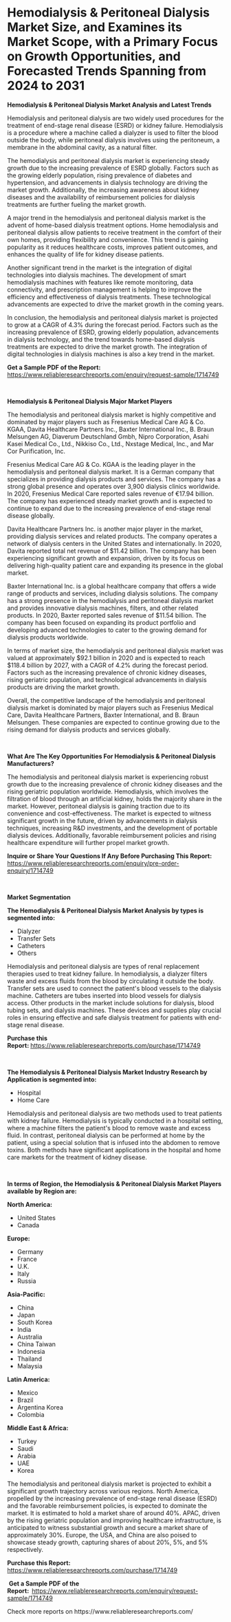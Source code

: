<p><h1>Hemodialysis & Peritoneal Dialysis Market Size, and Examines its Market Scope, with a Primary Focus on Growth Opportunities, and Forecasted Trends Spanning from 2024 to 2031</h1></p><p><strong>Hemodialysis & Peritoneal Dialysis Market Analysis and Latest Trends</strong></p>
<p><p>Hemodialysis and peritoneal dialysis are two widely used procedures for the treatment of end-stage renal disease (ESRD) or kidney failure. Hemodialysis is a procedure where a machine called a dialyzer is used to filter the blood outside the body, while peritoneal dialysis involves using the peritoneum, a membrane in the abdominal cavity, as a natural filter.</p><p>The hemodialysis and peritoneal dialysis market is experiencing steady growth due to the increasing prevalence of ESRD globally. Factors such as the growing elderly population, rising prevalence of diabetes and hypertension, and advancements in dialysis technology are driving the market growth. Additionally, the increasing awareness about kidney diseases and the availability of reimbursement policies for dialysis treatments are further fueling the market growth.</p><p>A major trend in the hemodialysis and peritoneal dialysis market is the advent of home-based dialysis treatment options. Home hemodialysis and peritoneal dialysis allow patients to receive treatment in the comfort of their own homes, providing flexibility and convenience. This trend is gaining popularity as it reduces healthcare costs, improves patient outcomes, and enhances the quality of life for kidney disease patients.</p><p>Another significant trend in the market is the integration of digital technologies into dialysis machines. The development of smart hemodialysis machines with features like remote monitoring, data connectivity, and prescription management is helping to improve the efficiency and effectiveness of dialysis treatments. These technological advancements are expected to drive the market growth in the coming years.</p><p>In conclusion, the hemodialysis and peritoneal dialysis market is projected to grow at a CAGR of 4.3% during the forecast period. Factors such as the increasing prevalence of ESRD, growing elderly population, advancements in dialysis technology, and the trend towards home-based dialysis treatments are expected to drive the market growth. The integration of digital technologies in dialysis machines is also a key trend in the market.</p></p>
<p><strong>Get a Sample PDF of the Report:&nbsp;</strong> <a href="https://www.reliableresearchreports.com/enquiry/request-sample/1714749">https://www.reliableresearchreports.com/enquiry/request-sample/1714749</a></p>
<p>&nbsp;</p>
<p><strong>Hemodialysis & Peritoneal Dialysis Major Market Players</strong></p>
<p><p>The hemodialysis and peritoneal dialysis market is highly competitive and dominated by major players such as Fresenius Medical Care AG & Co. KGAA, Davita Healthcare Partners Inc., Baxter International Inc., B. Braun Melsungen AG, Diaverum Deutschland Gmbh, Nipro Corporation, Asahi Kasei Medical Co., Ltd., Nikkiso Co., Ltd., Nxstage Medical, Inc., and Mar Cor Purification, Inc.</p><p>Fresenius Medical Care AG & Co. KGAA is the leading player in the hemodialysis and peritoneal dialysis market. It is a German company that specializes in providing dialysis products and services. The company has a strong global presence and operates over 3,900 dialysis clinics worldwide. In 2020, Fresenius Medical Care reported sales revenue of €17.94 billion. The company has experienced steady market growth and is expected to continue to expand due to the increasing prevalence of end-stage renal disease globally.</p><p>Davita Healthcare Partners Inc. is another major player in the market, providing dialysis services and related products. The company operates a network of dialysis centers in the United States and internationally. In 2020, Davita reported total net revenue of $11.42 billion. The company has been experiencing significant growth and expansion, driven by its focus on delivering high-quality patient care and expanding its presence in the global market.</p><p>Baxter International Inc. is a global healthcare company that offers a wide range of products and services, including dialysis solutions. The company has a strong presence in the hemodialysis and peritoneal dialysis market and provides innovative dialysis machines, filters, and other related products. In 2020, Baxter reported sales revenue of $11.54 billion. The company has been focused on expanding its product portfolio and developing advanced technologies to cater to the growing demand for dialysis products worldwide.</p><p>In terms of market size, the hemodialysis and peritoneal dialysis market was valued at approximately $92.1 billion in 2020 and is expected to reach $118.4 billion by 2027, with a CAGR of 4.2% during the forecast period. Factors such as the increasing prevalence of chronic kidney diseases, rising geriatric population, and technological advancements in dialysis products are driving the market growth.</p><p>Overall, the competitive landscape of the hemodialysis and peritoneal dialysis market is dominated by major players such as Fresenius Medical Care, Davita Healthcare Partners, Baxter International, and B. Braun Melsungen. These companies are expected to continue growing due to the rising demand for dialysis products and services globally.</p></p>
<p>&nbsp;</p>
<p><strong>What Are The Key Opportunities For Hemodialysis & Peritoneal Dialysis Manufacturers?</strong></p>
<p><p>The hemodialysis and peritoneal dialysis market is experiencing robust growth due to the increasing prevalence of chronic kidney diseases and the rising geriatric population worldwide. Hemodialysis, which involves the filtration of blood through an artificial kidney, holds the majority share in the market. However, peritoneal dialysis is gaining traction due to its convenience and cost-effectiveness. The market is expected to witness significant growth in the future, driven by advancements in dialysis techniques, increasing R&D investments, and the development of portable dialysis devices. Additionally, favorable reimbursement policies and rising healthcare expenditure will further propel market growth.</p></p>
<p><strong>Inquire or Share Your Questions If Any Before Purchasing This Report:</strong> <a href="https://www.reliableresearchreports.com/enquiry/pre-order-enquiry/1714749">https://www.reliableresearchreports.com/enquiry/pre-order-enquiry/1714749</a></p>
<p>&nbsp;</p>
<p><strong>Market Segmentation</strong></p>
<p><strong>The Hemodialysis & Peritoneal Dialysis Market Analysis by types is segmented into:</strong></p>
<p><ul><li>Dialyzer</li><li>Transfer Sets</li><li>Catheters</li><li>Others</li></ul></p>
<p><p>Hemodialysis and peritoneal dialysis are types of renal replacement therapies used to treat kidney failure. In hemodialysis, a dialyzer filters waste and excess fluids from the blood by circulating it outside the body. Transfer sets are used to connect the patient's blood vessels to the dialysis machine. Catheters are tubes inserted into blood vessels for dialysis access. Other products in the market include solutions for dialysis, blood tubing sets, and dialysis machines. These devices and supplies play crucial roles in ensuring effective and safe dialysis treatment for patients with end-stage renal disease.</p></p>
<p><strong>Purchase this Report:&nbsp;</strong><a href="https://www.reliableresearchreports.com/purchase/1714749">https://www.reliableresearchreports.com/purchase/1714749</a></p>
<p>&nbsp;</p>
<p><strong>The Hemodialysis & Peritoneal Dialysis Market Industry Research by Application is segmented into:</strong></p>
<p><ul><li>Hospital</li><li>Home Care</li></ul></p>
<p><p>Hemodialysis and peritoneal dialysis are two methods used to treat patients with kidney failure. Hemodialysis is typically conducted in a hospital setting, where a machine filters the patient's blood to remove waste and excess fluid. In contrast, peritoneal dialysis can be performed at home by the patient, using a special solution that is infused into the abdomen to remove toxins. Both methods have significant applications in the hospital and home care markets for the treatment of kidney disease.</p></p>
<p>&nbsp;</p>
<p><strong>In terms of Region, the Hemodialysis & Peritoneal Dialysis Market Players available by Region are:</strong></p>
<p>
    <p> <strong> North America: </strong>
        <ul>
            <li>United States</li>
            <li>Canada</li>
        </ul>
        </p> 
    <p> <strong> Europe: </strong>
        <ul>
            <li>Germany</li>
            <li>France</li>
            <li>U.K.</li>
            <li>Italy</li>
            <li>Russia</li>
        </ul>
        </p> 
    <p> <strong> Asia-Pacific: </strong>
        <ul>
            <li>China</li>
            <li>Japan</li>
            <li>South Korea</li>
            <li>India</li>
            <li>Australia</li>
            <li>China Taiwan</li>
            <li>Indonesia</li>
            <li>Thailand</li>
            <li>Malaysia</li>
        </ul>
        </p> 
    <p> <strong> Latin America: </strong>
        <ul>
            <li>Mexico</li>
            <li>Brazil</li>
            <li>Argentina Korea</li>
            <li>Colombia</li>
        </ul>
        </p> 
    <p> <strong> Middle East & Africa: </strong>
        <ul>
            <li>Turkey</li>
            <li>Saudi</li>
            <li>Arabia</li>
            <li>UAE</li>
            <li>Korea</li>
        </ul>
    </p>
    </p>
<p><p>The hemodialysis and peritoneal dialysis market is projected to exhibit a significant growth trajectory across various regions. North America, propelled by the increasing prevalence of end-stage renal disease (ESRD) and the favorable reimbursement policies, is expected to dominate the market. It is estimated to hold a market share of around 40%. APAC, driven by the rising geriatric population and improving healthcare infrastructure, is anticipated to witness substantial growth and secure a market share of approximately 30%. Europe, the USA, and China are also poised to showcase steady growth, capturing shares of about 20%, 5%, and 5% respectively.</p></p>
<p><strong>Purchase this Report: </strong><a href="https://www.reliableresearchreports.com/purchase/1714749">https://www.reliableresearchreports.com/purchase/1714749</a></p>
<p>&nbsp;<strong>Get a Sample PDF of the Report:&nbsp;&nbsp;</strong><a href="https://www.reliableresearchreports.com/enquiry/request-sample/1714749">https://www.reliableresearchreports.com/enquiry/request-sample/1714749</a></p>
<p><strong></strong></p>
<p>Check more reports on https://www.reliableresearchreports.com/</p>